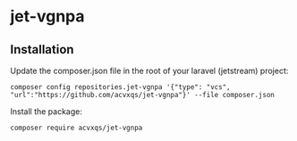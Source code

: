 # jet-vgnpa

## Installation
Update the composer.json file in the root of your laravel (jetstream) project:
 
`composer config repositories.jet-vgnpa '{"type": "vcs", "url":"https://github.com/acvxqs/jet-vgnpa"}' --file composer.json`

Install the package:

`composer require acvxqs/jet-vgnpa`
